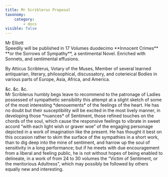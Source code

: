 ```yaml
---
title: Mr Scriblerus Proposal
taxonomy:
    category:
        - docs
visible: false
---
```


<div class="author">Mr Elliott</div>

<div class="center" markdown="1">
Speedily will be published  
in 17 Volumes duodecimo  
**Innocent Crimes**  
**or the Sorrows of Sympathy**,  
a sentimental Novel.  
Enriched with Sonnets, and sentimental effusions.  
</div>

By Atticus Scriblerus, Votary of the Muses, Member of several learned antiquarian, literary, philosophical, discussatory, and coterieical Bodies in various parts of Europe, Asia, Africa, and America.
<div class="center" markdown="1">
&c. &c. &c.
</div>
Mr Scriblerus humbly begs leave to recommend to the patronage of Ladies possessed of sympathetic sensibility this attempt at a slight sketch of some of the most interesting *denouements* of the feelings of the heart. He has no doubt but their susceptibility will be excited in the most lively manner, in developing those *nuances* of Sentiment, those refined touches on the chords of the soul, which cause the responsive feelings to vibrate in sweet accord “with each light wish or graver woe” of the engaging personage depicted in a work of imagination like the present. He has thought it best on this occasion rather to skim the surface of the sympathies in a short work, than to dig deep into the mine of sentiment, and harrow up the soul of sensitivity in a long performance; but if he meets with due encouragement from a liberal and feeling public, he is not without hopes of being enabled to delineate, in a work of from 24 to 30 volumes the “Victim of Sentiment, or the meritorious Adultress”, which may possibly be followed by others equally new and interesting.